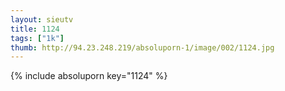 ```yaml
--- 
layout: sieutv
title: 1124
tags: ["1k"]
thumb: http://94.23.248.219/absoluporn-1/image/002/1124.jpg
---
```

{% include absoluporn key="1124" %} 
